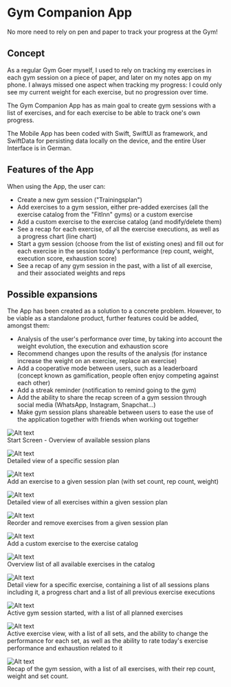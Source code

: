 # Gym Companion App

No more need to rely on pen and paper to track your progress at the Gym!

## Concept

As a regular Gym Goer myself, I used to rely on tracking my exercises in each gym session on a piece of paper, and later on my notes app on my phone. I always missed one aspect when tracking my progress: I could only see my current weight for each exercise, but no progression over time.

The Gym Companion App has as main goal to create gym sessions with a list of exercises, and for each exercise to be able to track one's own progress.

The Mobile App has been coded with Swift, SwiftUI as framework, and SwiftData for persisting data locally on the device, and the entire User Interface is in German.

## Features of the App

When using the App, the user can:
- Create a new gym session ("Trainingsplan")
- Add exercises to a gym session, either pre-added exercises (all the exercise catalog from the "FitInn" gyms) or a custom exercise
- Add a custom exercise to the exercise catalog (and modify/delete them)
- See a recap for each exercise, of all the exercise executions, as well as a progress chart (line chart)
- Start a gym session (choose from the list of existing ones) and fill out for each exercise in the session today's performance (rep count, weight, execution score, exhaustion score)
- See a recap of any gym session in the past, with a list of all exercise, and their associated weights and reps

## Possible expansions

The App has been created as a solution to a concrete problem. However, to be viable as a standalone product, further features could be added, amongst them:
- Analysis of the user's performance over time, by taking into account the weight evolution, the execution and exhaustion score
- Recommend changes upon the results of the analysis (for instance increase the weight on an exercise, replace an exercise)
- Add a cooperative mode between users, such as a leaderboard (concept known as gamification, people often enjoy competing against each other)
- Add a streak reminder (notification to remind going to the gym)
- Add the ability to share the recap screen of a gym session through social media (WhatsApp, Instagram, Snapchat...)
- Make gym session plans shareable between users to ease the use of the application together with friends when working out together

![Alt text](Images/StartScreen.png)
<br>
Start Screen - Overview of available session plans
<br>

![Alt text](Images/TraningsPlanDetail.png)
<br>
Detailed view of a specific session plan
<br>

![Alt text](Images/TrainingsPlanExerciseAdd.png)
<br>
Add an exercise to a given session plan (with set count, rep count, weight)
<br>


![Alt text](Images/TrainingsPlanExerciseList.png)
<br>
Detailed view of all exercises within a given session plan
<br>

![Alt text](Images/TrainingsPlanExerciseEdit.png)
<br>
Reorder and remove exercises from a given session plan
<br>

![Alt text](Images/CustomExerciseCreation.png)
<br>
Add a custom exercise to the exercise catalog
<br>

![Alt text](Images/ExerciseList.png)
<br>
Overview list of all available exercises in the catalog
<br>

![Alt text](Images/ExerciseDetailScreen.png)
<br>
Detail view for a specific exercise, containing a list of all sessions plans including it, a progress chart and a list of all previous exercise executions
<br>

![Alt text](Images/ActiveTrainingsPlan.png)
<br>
Active gym session started, with a list of all planned exercises
<br>

![Alt text](Images/ActiveExercise.png)
<br>
Active exercise view, with a list of all sets, and the ability to change the performance for each set, as well as the ability to rate today's exercise performance and exhaustion related to it
<br>

![Alt text](Images/TrainingsPlanRecap.png)
<br>
Recap of the gym session, with a list of all exercises, with their rep count, weight and set count.
<br>
